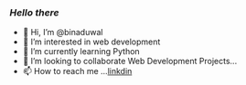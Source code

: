  ### _**Hello there**_

- 👋 Hi, I’m @binaduwal
- 👀 I’m interested in web development
- 🌱 I’m currently learning Python
- 💞️ I’m looking to collaborate Web Development Projects...
- 📫 How to reach me ...[linkdin](https://www.linkedin.com/in/bina-duwal-9b2682235/)

<!---
binaduwal/binaduwal is a ✨ special ✨ repository because its `README.md` (this file) appears on your GitHub profile.
You can click the Preview link to take a look at your changes.
--->
